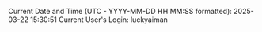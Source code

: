 Current Date and Time (UTC - YYYY-MM-DD HH:MM:SS formatted): 2025-03-22 15:30:51
Current User's Login: luckyaiman
